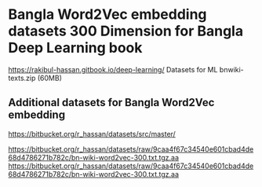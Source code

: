 # Bangla Word2Vec embedding datasets 300 Dimension for Bangla Deep Learning book
https://rakibul-hassan.gitbook.io/deep-learning/
Datasets for ML
bnwiki-texts.zip (60MB)

## Additional datasets for Bangla Word2Vec embedding
https://bitbucket.org/r_hassan/datasets/src/master/

https://bitbucket.org/r_hassan/datasets/raw/9caa4f67c34540e601cbad4de68d4786271b782c/bn-wiki-word2vec-300.txt.tgz.aa
https://bitbucket.org/r_hassan/datasets/raw/9caa4f67c34540e601cbad4de68d4786271b782c/bn-wiki-word2vec-300.txt.tgz.aa

